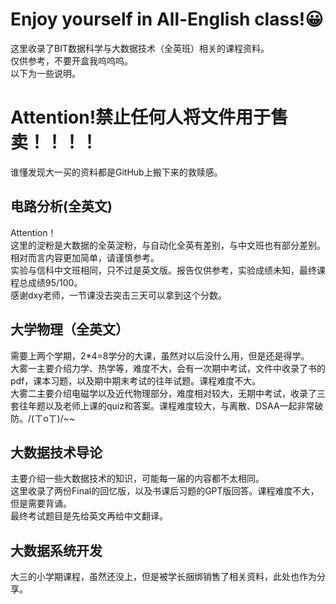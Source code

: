 # Enjoy yourself in All-English class!😀  

这里收录了BIT数据科学与大数据技术（全英班）相关的课程资料。  
仅供参考，不要开盒我呜呜呜。  
以下为一些说明。  
# Attention!禁止任何人将文件用于售卖！！！！  
谁懂发现大一买的资料都是GitHub上搬下来的救赎感。  

## 电路分析(全英文)
Attention！  
这里的淀粉是大数据的全英淀粉，与自动化全英有差别，与中文班也有部分差别。相对而言内容更加简单，请谨慎参考。  
实验与信科中文班相同，只不过是英文版。报告仅供参考，实验成绩未知，最终课程总成绩95/100。  
感谢dxy老师，一节课没去突击三天可以拿到这个分数。  

## 大学物理（全英文）
需要上两个学期，2*4=8学分的大课，虽然对以后没什么用，但是还是得学。  
大雾一主要介绍力学、热学等，难度不大，会有一次期中考试，文件中收录了书的pdf，课本习题，以及期中期末考试的往年试题。课程难度不大。  
大雾二主要介绍电磁学以及近代物理部分，难度相对较大，无期中考试，收录了三套往年题以及老师上课的quiz和答案。课程难度较大，与离散、DSAA一起非常破防。/(ㄒoㄒ)/~~    

## 大数据技术导论
主要介绍一些大数据技术的知识，可能每一届的内容都不太相同。  
这里收录了两份Final的回忆版，以及书课后习题的GPT版回答。课程难度不大，但是需要背诵。  
最终考试题目是先给英文再给中文翻译。  

## 大数据系统开发
大三的小学期课程，虽然还没上，但是被学长捆绑销售了相关资料，此处也作为分享。  
